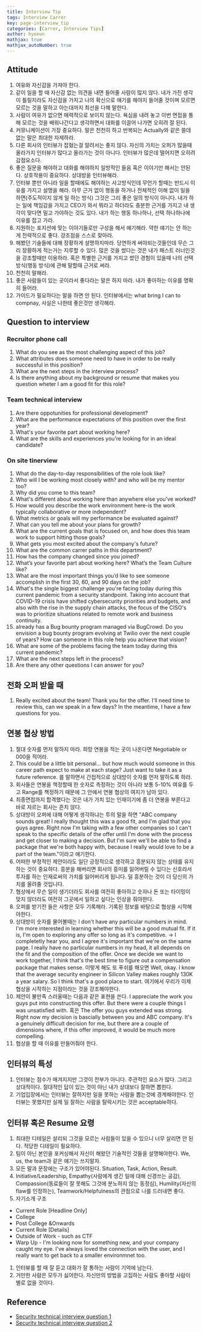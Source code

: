```yaml
---
title: Interview Tip
tags: Interview Carrer
key: page-interview_tip
categories: [Carrer, Interview Tips]
author: hyoeun
mathjax: true
mathjax_autoNumber: true
---
```


## Attitude
1. 여유와 자신감을 가져야 한다.
1. 같이 일을 할 때 자신감 없는 의견을 내면 들어줄 사람이 많지 않다. 내가 가진 생각이 틀릴지라도 자신감을 가지고 나의 확신으로 얘기를 해야지 들어줄 것이며 모르면 모르는 것을 말하고 아는대까지 최선을 다해 말한다.
1. 사람이 여유가 없으면 매력적으로 보이지 않는다. 욕심을 내려 놓고 이번 면접을 통해 모르는 것을 배워나간다고 생각하면서 대화를 이끌어 나가면 오히려 잘 된다.
1. 커뮤니케이션이 가장 중요하다. 말은 천천히 하고 반복되는 Actually와 같은 쓸데 없는 말은 최대한 자제하라.
1. 다른 회사의 인터뷰가 잡혔는걸 알려서는 좋지 않다. 자신의 가치는 오퍼가 많을때 올라가지 인터뷰가 많다고 올라가는 것이 아니다. 인터뷰가 많은데 떨어지면 오히려 감점요소다.
1. 좋은 질문을 해야하고 대화를 해야하지 일방적인 들음 혹은 이야기만 해서는 안된다. 상호작용이 중요하다. 상대방을 인터뷰해라.
1. 인터뷰 뿐만 아니라 일을 할때에도 해야하는 사고방식인데 무언가 할때는 반드시 이유를 가지고 설명을 해라. 아무 근거 없이 행동을 하거나 전체적인 이해 없이 일을 하면(주도적이지 않게 일 하는 방식) 그것은 그리 좋은 일의 방식이 아니다. 내가 하는 일에 책임감을 가지고 CEO가 와서 뭐라고 하더라도 충분한 근거를 가지고 내 생각이 맞다면 밀고 가야하는 것도 있다. 내가 하는 행동 하나하나, 선택 하나하나에 이유를 잡고 가라.
1. 지원하는 포지션에 맞는 이야기들로만 구성을 해서 얘기해라. 약한 얘기는 안 하는게 전략적으로 좋다. 강조점을 스스로 찾아라.
1. 해봤던 기술들에 대해 장황하게 설명하지마라. 당연하게 써야되는것들인데 무슨 그리 장황하게 적는거는 지루할 수 있다. 많은 것을 썼다는 것은 내가 패스트 러너인것을 강조할때만 이용하라. 혹은 특별한 근거를 가지고 썼던 경험이 있을때 나의 선택 방식(행동 방식)에 관해 말할때 근거로 써라.
1. 천천히 말해라.
1. 좋은 사람들이 있는 곳이라서 좋다라는 말은 하지 마라. 내가 좋아하는 이유를 명확히 들어라.
1. 가이드가 필요하다는 말을 하면 안 된다. 인터뷰에서는 what bring I can to compnay, 사실은 나한테 좋은것만 생각해라.

## Question to interview
### Recruitor phone call
1. What do you see as the most challenging aspect of this job?
1. What attributes does someone need to have in order to be really successful in this position?
1. What are the next steps in the interview process?
1. Is there anything about my background or resume that makes you question wheter I am a good fit for this role?

### Team technical interview
1. Are there oppotunities for professional development?
1. What are the performance expectations of this position over the first year?
1. What's your favorite part about working here?
1. What are the skills and experiences you're looking for in an ideal candidate?

### On site tinerview
1. What do the day-to-day responsibilities of the role look like?
1. Who will I be working most closely with? and who will be my mentor too?
1. Why did you come to this team?
1. What's different about working here than anywhere else you've worked?
1. How would you describe the work environment here-is the work typically collaborative or more independent?
1. What metrics or goals will my performance be evaluated against?
1. What can you tell me about your plans for growth?
1. What are the current goals that <the company> is focused on, and how does this team work to support hitting those goals?
1. What gets you most excited about the company's future?
1. What are the common carrer paths in this department?
1. How has the company changed since you joined?
1. What’s your favorite part about working here? What’s the Team Culture like?
1. What are the most important things you’d like to see someone accomplish in the first 30, 60, and 90 days on the job?
1. What's the single biggest challenge you're facing today during this current pandemic from a security standpoint. Taking into account that COVID-19 crisis have shifted cybersecurity priorities and budgets, and also with the rise in the supply chain attacks, the focus of the CISO's was to prioritize situations related to remote work and business continuity.
1. <Company> already has a Bug bounty program managed via BugCrowd. Do you envision a bug bounty program evolving at Twilio over the next couple of years? How can someone in this role help you achieve that vision?
1. What are some of the problems facing the team today during this current pandemic?
1. What are the next steps left in the process?
1. Are there any other questions I can answer for you?

## 전화 오퍼 받을 때
1. Really excited about the team! Thank you for the offer. I'll need time to review this, can we speak in a few days? In the meantime, I have a few questions for you.

## 연봉 협상 방법
1. 절대 숫자를 먼저 말하지 마라. 희망 연봉을 적는 곳이 나온다면 Negotiable or 000을 적어라.
1. This could be a little bit personal... but how much would someone in this career path expect to make at each stage? Just want to take it as a future reference. 를 말하면서 간접적으로 상대방이 숫자를 먼저 말하도록 하라.
1. 회사들은 연봉을 책정할때 한 숫자로 측정하는 것이 아니라 보통 5-10% 여유를 두고 Range를 책정하기 때문에 그 안에서 연봉 협상의 여지가 남아 있다.
1. 최종면접까지 합격했다는 것은 내가 가치 있는 인재이기에 좀 더 연봉을 부른다고 바로 자르는 회사는 흔치 않다.
1. 상대방이 오퍼에 대해 어떻게 생각하냐는 투의 말을 하면 "ABC company sounds great! I really thought this was a good fit, and I'm glad that you guys agree. Right now I'm taking with a few other companies so I can't speak to the specific details of the offer until I'm done with the process and get closer to making a decision. But I'm sure we'll be able to find a package that we're both happy with, because I really would love to be a part of the team."이라고 얘기한다.
1. 어떠한 부정적인 제안이라도 일단 긍정적으로 생각하고 흥분되지 않는 상태를 유지하는 것이 중요하다. 흥분을 해버리면 회사의 흥미를 잃어버릴 수 있다는 신호라서 투자를 하는 인재로써의 가치를 잃어버리게 됩니다. 덜 흥분하는 것이 더 당신의 가치를 올려줄 것입니다.
1. 협상에서 무슨 일이 생기더라도 회사를 여전히 좋아하고 숫자나 돈 또는 타이밍이 맞지 않더라도 여전히 그곳에서 일하고 싶다는 인상을 줘야한다.
1. 오퍼를 받기전 들은 사항은 모두 기록해라. 기록된 정보를 바탕으로 협상을 시작해야한다.
1. 상대방이 숫자를 물어볼때는 I don't have any particular numbers in mind. I'm more interested in learning whether this will be a good mutual fit. If it is, I'm open to exploring any offer so long as it's competitive. -> I completetly hear you, and I agree it's important that we're on the same page. I really have no particular numbers in my head, it all depends on the fit and the composition of the offer. Once we decide we want to work together, I think that's the best time to figure out a compensation package that makes sense. 이렇게 해도 또 푸쉬를 해오면 Well, okay. I know that the average security engineer in Silicon Valley makes roughly 130K a year salary. So I think that's a good place to start. 여기에서 우리가 이제 협상을 시작하는 지점이라는 것을 강조해야한다.
1. 제안이 불만족 스러울때는 다음과 같은 표현을 쓴다. I appreciate the work you guys put into constructing this offer. But there were a couple things I was unsatisfied with. 혹은 The offer you guys extended was strong. Right now my decision is bascially between you and ABC company. It's a genuinely difficult decision for me, but there are a couple of dimensions where, if this offer improved, it would be much more compelling.
1. 협상을 할 때 이유를 만들어줘야 한다.

## 인터뷰의 특성
1. 인터뷰는 점수가 매겨지지만 그것이 전부가 아니다. 주관적인 요소가 많다. 그리고 상대적이다. 절대적인 답이 있는 것이 아닌 내가 상대보다 잘하면 뽑힌다.
1. 기업입장에서는 인터뷰는 잘하지만 일을 못하는 사람을 뽑는것에 경계해야한다. 인터뷰는 못했지만 실제 일 잘하는 사람을 탈락시키는 것은 acceptable하다.

## 인터뷰 혹은 Resume 요령
1. 최대한 디테일은 살리되 그것을 모르는 사람들이 있을 수 있으니 너무 살리면 안 된다. 적당한 디테일이 필요하다.
1. 팀이 아닌 본인을 포커싱해서 자신이 해왔던 기술적인 것들을 설명해야한다. We, us, the team과 같은 얘기는 쓰지말자.
1. 모든 말과 문장에는 구조가 있어야된다. Situation, Task, Action, Result.
1. Initiative/Leadership, Empathy(사람에게 생긴 일에 대해 신경쓰는 공감), Compassion(동료들이 잘 못해도 그것에 분노하지 않는 동정심), Humility(자신의 flaw를 인정하는), Teamwork/Helpfulness의 관점으로 나를 드러내면 좋다.
1. 자기소개 구조
  * Current Role \[Headline Only\]
  * College
  * Post College &Onwards
  * Current Role \[Details\]
  * Outside of Work - such as CTF
  * Warp Up - I'm looking now for something new, and your company caught my eye. I've always loved the connection with the user, and I really want to get back to a smaller environmnet too.
1. 인터뷰를 할 때 잘 듣고 대화가 잘 통하는 사람이 기억에 남는다.
1. 거만한 사람은 모두가 싫어한다. 자신만의 방법을 고집하는 사람도 좋아할 사람이 별로 없을 것이다.

## Reference
* [Security technical interview question 1](https://gist.github.com/namishelex01/b5555edbdcdf5597174ddce5c86d3192)
* [Security technical interview question 2](https://github.com/tadwhitaker/Security_Engineer_Interview_Questions/blob/master/security-interview-questions.md)
